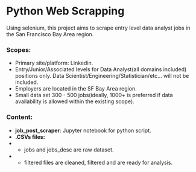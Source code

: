 # Python Web Scrapping
Using selenium, this project aims to scrape entry level data analyst jobs in the San Francisco Bay Area region. 

### Scopes:
* Primary site/platform: Linkedin.
* Entry/Junior/Associated levels for Data Analyst(all domains included) positions only. Data Scientist/Engineering/Statistician/etc... will not be included. 
* Employers are located in the SF Bay Area region. 
* Small data set 300 - 500 jobs(ideally, 1000+ is preferred if data availability is allowed within the existing scope).

### Content:
* __job_post_scraper__: Jupyter notebook for python script. 
* __.CSVs files:__
* * jobs and jobs_desc are raw dataset. 
* * filtered files are cleaned, filtered and are ready for analysis. 